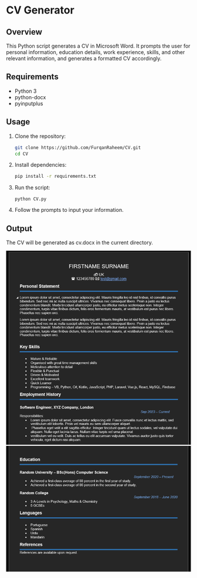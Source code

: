 ﻿# CV Generator

## Overview

This Python script generates a CV in Microsoft Word. It prompts the user for personal information, education details, work experience, skills, and other relevant information, and generates a formatted CV accordingly.

## Requirements

- Python 3
- python-docx
- pyinputplus

## Usage

1. Clone the repository:
   ```bash
   git clone https://github.com/FurqanRaheem/CV.git
   cd CV

2. Install dependencies:
   ```bash
   pip install -r requirements.txt

3. Run the script:
   ```
   python CV.py
4. Follow the prompts to input your information.

## Output
The CV will be generated as cv.docx in the current directory.

![img2.png](images/img2.png)
![img.png](images/img.png)
